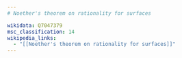 ```yaml
---
# Noether's theorem on rationality for surfaces

wikidata: Q7047379
msc_classification: 14
wikipedia_links:
  - "[[Noether's theorem on rationality for surfaces]]"
---
```

